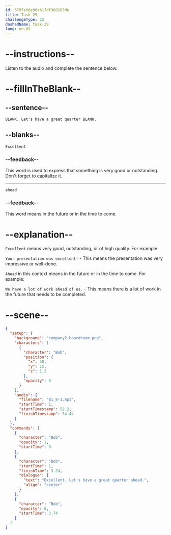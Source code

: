 ```yaml
---
id: 6797e8de96ab1fdf900285de
title: Task 29
challengeType: 22
dashedName: task-29
lang: en-US
---
```


<!-- (Audio) Bob: Excellent. Let's have a great quarter ahead. -->

# --instructions--

Listen to the audio and complete the sentence below.

# --fillInTheBlank--

## --sentence--

`BLANK. Let's have a great quarter BLANK.`

## --blanks--

`Excellent`

### --feedback--

This word is used to express that something is very good or outstanding. Don't forget to capitalize it.

---

`ahead`

### --feedback--

This word means in the future or in the time to come.

# --explanation--

`Excellent` means very good, outstanding, or of high quality. For example:

`Your presentation was excellent!` - This means the presentation was very impressive or well-done.

`Ahead` in this context means in the future or in the time to come. For example:

`We have a lot of work ahead of us.` - This means there is a lot of work in the future that needs to be completed.

# --scene--

```json
{
  "setup": {
    "background": "company2-boardroom.png",
    "characters": [
      {
        "character": "Bob",
        "position": {
          "x": 50,
          "y": 15,
          "z": 1.2
        },
        "opacity": 0
      }
    ],
    "audio": {
      "filename": "B1_8-1.mp3",
      "startTime": 1,
      "startTimestamp": 52.2,
      "finishTimestamp": 54.44
    }
  },
  "commands": [
    {
      "character": "Bob",
      "opacity": 1,
      "startTime": 0
    },
    {
      "character": "Bob",
      "startTime": 1,
      "finishTime": 3.24,
      "dialogue": {
        "text": "Excellent. Let's have a great quarter ahead.",
        "align": "center"
      }
    },
    {
      "character": "Bob",
      "opacity": 0,
      "startTime": 3.74
    }
  ]
}
```
